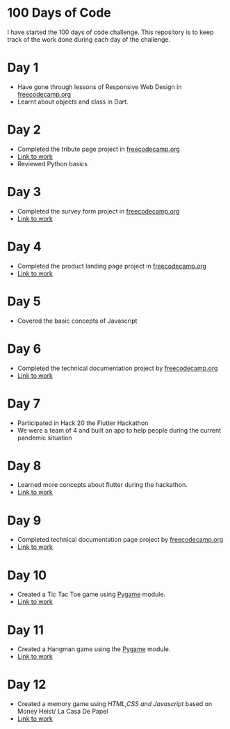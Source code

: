 # 100 Days of Code

I have started the 100 days of code challenge. This repository is to keep track of the
work done during each day of the challenge.

# Day 1

- Have gone through lessons of Responsive Web Design in [freecodecamp.org](https://www.freecodecamp.org/)
- Learnt about objects and class in Dart.

# Day 2
- Completed the tribute page project in [freecodecamp.org](https://www.freecodecamp.org/)
- [Link to work](https://github.com/advaith-unnikrishnan/Tribute-Page)
- Reviewed Python basics

# Day 3
- Completed the survey form project in [freecodecamp.org](https://www.freecodecamp.org/)
- [Link to work](https://github.com/advaith-unnikrishnan/Survey-Form)

# Day 4
- Completed the product landing page project in [freecodecamp.org](https://www.freecodecamp.org/)
- [Link to work](https://github.com/advaith-unnikrishnan/Product-Landing-Page)

# Day 5
- Covered the basic concepts of Javascript

# Day 6
- Completed the technical documentation project by [freecodecamp.org](https://www.freecodecamp.org/)
- [Link to work](https://github.com/advaith-unnikrishnan/Technical-Documentation)

# Day 7 
- Participated in Hack 20 the Flutter Hackathon
- We were a team of 4 and built an app to help people during the current pandemic situation

# Day 8
- Learned more concepts about flutter during the hackathon.
- [Link to work](https://github.com/shahanbinhashim/app)

# Day 9
- Completed technical documentation page project by [freecodecamp.org](https://www.freecodecamp.org/)
- [Link to work](https://github.com/advaith-unnikrishnan/Technical-Documentation)

# Day 10 
- Created a Tic Tac Toe game using [Pygame](https://www.pygame.org) module.
- [Link to work](https://github.com/advaith-unnikrishnan/Tic-Tac-Toe)

# Day 11
- Created a Hangman game using the [Pygame](https://www.pygame.org) module.
- [Link to work](https://github.com/advaith-unnikrishnan/Hangman)

# Day 12
- Created a memory game using _HTML,CSS and Javascript_ based on Money Heist/ La Casa De Papel
- [Link to work](https://github.com/advaith-unnikrishnan/memory-game)
